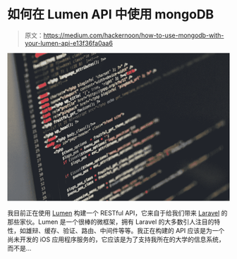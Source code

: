 # 如何在 Lumen API 中使用 mongoDB

> 原文：<https://medium.com/hackernoon/how-to-use-mongodb-with-your-lumen-api-e13f36fa0aa6>

![](img/0aa28c0583435a561228ba8273ba27ac.png)

我目前正在使用 [Lumen](https://lumen.laravel.com) 构建一个 RESTful API，它来自于给我们带来 [Laravel](https://laravel.com) 的那些家伙。Lumen 是一个很棒的微框架，拥有 Laravel 的大多数引人注目的特性，如雄辩、缓存、验证、路由、中间件等等。我正在构建的 API 应该是为一个尚未开发的 iOS 应用程序服务的，它应该是为了支持我所在的大学的信息系统，而不是…